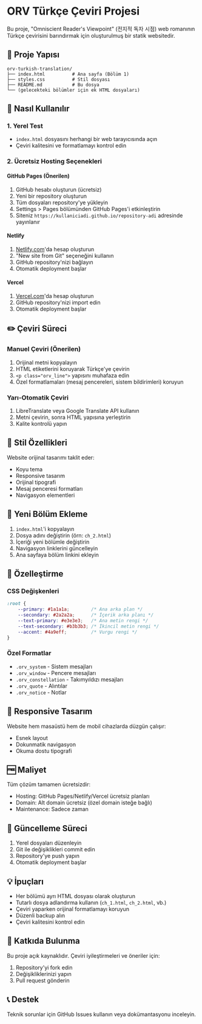 # ORV Türkçe Çeviri Projesi

Bu proje, "Omniscient Reader's Viewpoint" (전지적 독자 시점) web romanının Türkçe çevirisini barındırmak için oluşturulmuş bir statik websitedir.

## 📁 Proje Yapısı

```
orv-turkish-translation/
├── index.html          # Ana sayfa (Bölüm 1)
├── styles.css          # Stil dosyası
├── README.md           # Bu dosya
└── (gelecekteki bölümler için ek HTML dosyaları)
```

## 🚀 Nasıl Kullanılır

### 1. Yerel Test
- `index.html` dosyasını herhangi bir web tarayıcısında açın
- Çeviri kalitesini ve formatlamayı kontrol edin

### 2. Ücretsiz Hosting Seçenekleri

#### GitHub Pages (Önerilen)
1. GitHub hesabı oluşturun (ücretsiz)
2. Yeni bir repository oluşturun
3. Tüm dosyaları repository'ye yükleyin
4. Settings > Pages bölümünden GitHub Pages'i etkinleştirin
5. Siteniz `https://kullaniciadi.github.io/repository-adi` adresinde yayınlanır

#### Netlify
1. [Netlify.com](https://netlify.com)'da hesap oluşturun
2. "New site from Git" seçeneğini kullanın
3. GitHub repository'nizi bağlayın
4. Otomatik deployment başlar

#### Vercel
1. [Vercel.com](https://vercel.com)'da hesap oluşturun
2. GitHub repository'nizi import edin
3. Otomatik deployment başlar

## ✏️ Çeviri Süreci

### Manuel Çeviri (Önerilen)
1. Orijinal metni kopyalayın
2. HTML etiketlerini koruyarak Türkçe'ye çevirin
3. `<p class="orv_line">` yapısını muhafaza edin
4. Özel formatlamaları (mesaj pencereleri, sistem bildirimleri) koruyun

### Yarı-Otomatik Çeviri
1. LibreTranslate veya Google Translate API kullanın
2. Metni çevirin, sonra HTML yapısına yerleştirin
3. Kalite kontrolü yapın

## 🎨 Stil Özellikleri

Website orijinal tasarımı taklit eder:
- Koyu tema
- Responsive tasarım
- Orijinal tipografi
- Mesaj penceresi formatları
- Navigasyon elementleri

## 📝 Yeni Bölüm Ekleme

1. `index.html`'i kopyalayın
2. Dosya adını değiştirin (örn: `ch_2.html`)
3. İçeriği yeni bölümle değiştirin
4. Navigasyon linklerini güncelleyin
5. Ana sayfaya bölüm linkini ekleyin

## 🔧 Özelleştirme

### CSS Değişkenleri
```css
:root {
    --primary: #1a1a1a;        /* Ana arka plan */
    --secondary: #2a2a2a;      /* İçerik arka planı */
    --text-primary: #e3e3e3;   /* Ana metin rengi */
    --text-secondary: #b3b3b3; /* İkincil metin rengi */
    --accent: #4a9eff;         /* Vurgu rengi */
}
```

### Özel Formatlar
- `.orv_system` - Sistem mesajları
- `.orv_window` - Pencere mesajları
- `.orv_constellation` - Takımyıldızı mesajları
- `.orv_quote` - Alıntılar
- `.orv_notice` - Notlar

## 📱 Responsive Tasarım

Website hem masaüstü hem de mobil cihazlarda düzgün çalışır:
- Esnek layout
- Dokunmatik navigasyon
- Okuma dostu tipografi

## 🆓 Maliyet

Tüm çözüm tamamen ücretsizdir:
- Hosting: GitHub Pages/Netlify/Vercel ücretsiz planları
- Domain: Alt domain ücretsiz (özel domain isteğe bağlı)
- Maintenance: Sadece zaman

## 🔄 Güncelleme Süreci

1. Yerel dosyaları düzenleyin
2. Git ile değişiklikleri commit edin
3. Repository'ye push yapın
4. Otomatik deployment başlar

## 💡 İpuçları

- Her bölümü ayrı HTML dosyası olarak oluşturun
- Tutarlı dosya adlandırma kullanın (`ch_1.html`, `ch_2.html`, vb.)
- Çeviri yaparken orijinal formatlamayı koruyun
- Düzenli backup alın
- Çeviri kalitesini kontrol edin

## 🤝 Katkıda Bulunma

Bu proje açık kaynaklıdır. Çeviri iyileştirmeleri ve öneriler için:
1. Repository'yi fork edin
2. Değişikliklerinizi yapın
3. Pull request gönderin

## 📞 Destek

Teknik sorunlar için GitHub Issues kullanın veya dokümantasyonu inceleyin.

